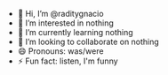 - 👋 Hi, I’m @raditygnacio
- 👀 I’m interested in nothing
- 🌱 I’m currently learning nothing 
- 💞️ I’m looking to collaborate on nothing
- 😄 Pronouns: was/were
- ⚡ Fun fact: listen, I'm funny

<!---
raditygnacio/raditygnacio is a ✨ special ✨ repository because its `README.md` (this file) appears on your GitHub profile.
You can click the Preview link to take a look at your changes.
--->
